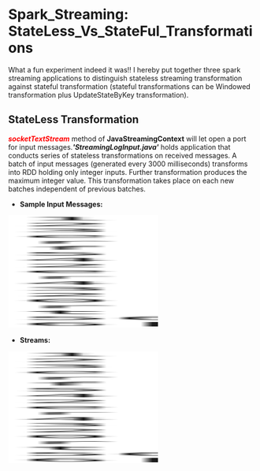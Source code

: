 # Spark_Streaming: StateLess_Vs_StateFul_Transformations
<p>What a fun experiment indeed it was!! I hereby put together three spark streaming applications to distinguish stateless streaming transformation against stateful transformation (stateful transformations can be Windowed transformation plus UpdateStateByKey transformation).</p>

StateLess Transformation
------------------------
<p><font color="red"><b><i>socketTextStream</i></b></font> method of <b>JavaStreamingContext</b> will let open a port for input messages.<b><i>'StreamingLogInput.java'</i></b> holds application that conducts series of stateless transformations on received messages. A batch of input messages (generated every 3000 milliseconds) transforms into RDD holding only integer inputs. Further transformation produces the maximum integer value. This transformation takes place on each new batches independent of previous batches.</p>

*   **Sample Input Messages:**

<html>
<body>
<img src="https://github.com/PandeySudeep/Spark_Streaming-StateLess-Vs.-StateFul-Transformations/blob/master/Inp_Msg_StreamingApplication.PNG" alt="call signs" style="width:304px;height:228px;">
</body>
</html>

*   **Streams:**

<html>
<body>
<img src="https://github.com/PandeySudeep/Spark_Streaming-StateLess-Vs.-StateFul-Transformations/blob/master/Inp_Msg_StreamingApplication.PNG" alt="call signs" style="width:304px;height:228px;">
</body>
</html>




